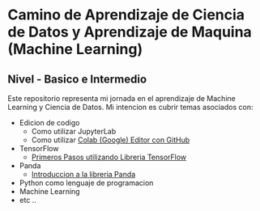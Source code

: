 # Camino de Aprendizaje de Ciencia de Datos y Aprendizaje de Maquina (Machine Learning)
## Nivel - Basico e Intermedio


Este repositorio representa mi jornada en el aprendizaje de Machine Learning y Ciencia de Datos. Mi intencion es cubrir temas asociados con:
* Edicion de codigo
  * Como utilizar JupyterLab
  * Como utilizar [Colab (Google) Editor con GitHub](https://github.com/ozzie2080/aprendizaje_ciencia_de_datos/blob/master/HowToColabGithub.ipynb)
* TensorFlow  
  * [Primeros Pasos utilizando Libreria TensorFlow](https://github.com/ozzie2080/aprendizaje_ciencia_de_datos/tree/master/TensorFlow)
* Panda
  * [Introduccion a la libreria Panda](https://github.com/ozzie2080/aprendizaje_ciencia_de_datos/tree/master/Panda)
* Python como lenguaje de programacion
* Machine Learning
* etc ..

